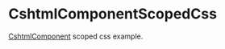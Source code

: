 # CshtmlComponentScopedCss
[CshtmlComponent](https://cshtml-component.acmion.com/#credits) scoped css example.
